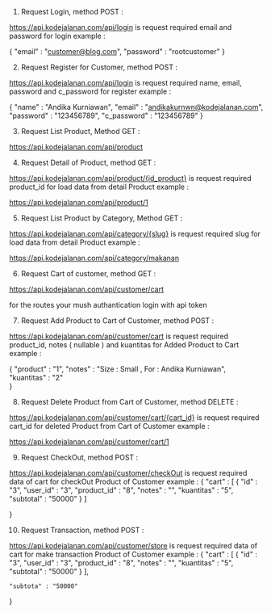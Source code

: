 1. Request Login, method POST :

https://api.kodejalanan.com/api/login
is request required email and password for login 
example :

{
    "email" : "customer@blog.com",
    "password" : "rootcustomer"
}

2. Request Register for Customer, method POST : 

https://api.kodejalanan.com/api/login
is request required name, email, password and c_password for register 
example :

{
    "name" : "Andika Kurniawan",
    "email" : "andikakurnwn@kodejalanan.com",
    "password" : "123456789",
    "c_password" : "123456789"
}


3. Request List Product, Method GET :

https://api.kodejalanan.com/api/product

4. Request Detail of Product, method GET :

https://api.kodejalanan.com/api/product/{id_product}
is request required product_id for load data from detail Product
example :

https://api.kodejalanan.com/api/product/1

5. Request List Product by Category, Method GET :

https://api.kodejalanan.com/api/category/{slug}
is request required slug for load data from detail Product
example :

https://api.kodejalanan.com/api/category/makanan


6. Request Cart of customer, method GET :

https://api.kodejalanan.com/api/customer/cart

for the routes your mush authantication login with api token

7. Request Add Product to Cart of Customer, method POST : 

https://api.kodejalanan.com/api/customer/cart
is request required product_id, notes ( nullable ) and kuantitas for Added Product to Cart 
example :

{
    "product" : "1",
    "notes" : "Size : Small , For : Andika Kurniawan",
    "kuantitas" : "2"   
}

8. Request Delete Product from Cart of Customer, method DELETE :

https://api.kodejalanan.com/api/customer/cart/{cart_id}
is request required cart_id for deleted Product from Cart of Customer
example :

https://api.kodejalanan.com/api/customer/cart/1

9. Request CheckOut, method POST : 

https://api.kodejalanan.com/api/customer/checkOut
is request required data of cart for checkOut Product of Customer
example :
{
    "cart" : [
        {
            "id" : "3",
            "user_id" : "3",
            "product_id" : "8",
            "notes" : "",
            "kuantitas" : "5",
            "subtotal" : "50000"
        }
    ]

}

10. Request Transaction, method POST :

https://api.kodejalanan.com/api/customer/store
is request required data of cart for make transaction Product of Customer
example :
{
    "cart" : [
        {
            "id" : "3",
            "user_id" : "3",
            "product_id" : "8",
            "notes" : "",
            "kuantitas" : "5",
            "subtotal" : "50000"
        }
    ],

    "subtota" : "50000"

} 


